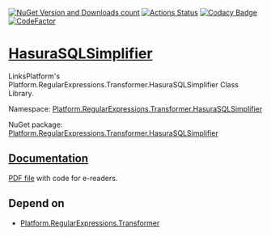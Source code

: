 [![NuGet Version and Downloads count](https://buildstats.info/nuget/Platform.RegularExpressions.Transformer.HasuraSQLSimplifier)](https://www.nuget.org/packages/Platform.RegularExpressions.Transformer.HasuraSQLSimplifier)
[![Actions Status](https://github.com/linksplatform/HasuraSQLSimplifier/workflows/CD/badge.svg)](https://github.com/linksplatform/HasuraSQLSimplifier/actions?workflow=CD)
[![Codacy Badge](https://api.codacy.com/project/badge/Grade/7bcd272efb834b7993f0cf3ea1e9bb69)](https://www.codacy.com/manual/drakonard/HasuraSQLSimplifier?utm_source=github.com&amp;utm_medium=referral&amp;utm_content=linksplatform/HasuraSQLSimplifier&amp;utm_campaign=Badge_Grade)
[![CodeFactor](https://www.codefactor.io/repository/github/linksplatform/HasuraSQLSimplifier/badge)](https://www.codefactor.io/repository/github/linksplatform/HasuraSQLSimplifier)

# [HasuraSQLSimplifier](https://github.com/linksplatform/HasuraSQLSimplifier)

LinksPlatform's Platform.RegularExpressions.Transformer.HasuraSQLSimplifier Class Library.

Namespace: [Platform.RegularExpressions.Transformer.HasuraSQLSimplifier](https://linksplatform.github.io/HasuraSQLSimplifier/csharp/api/Platform.HasuraSQLSimplifier.html)

NuGet package: [Platform.RegularExpressions.Transformer.HasuraSQLSimplifier](https://www.nuget.org/packages/Platform.RegularExpressions.Transformer.HasuraSQLSimplifier)

## [Documentation](https://linksplatform.github.io/HasuraSQLSimplifier)
[PDF file](https://linksplatform.github.io/HasuraSQLSimplifier/csharp/Platform.RegularExpressions.Transformer.HasuraSQLSimplifier.pdf) with code for e-readers.

## Depend on
*   [Platform.RegularExpressions.Transformer](https://github.com/linksplatform/RegularExpressions.Transformer)	
